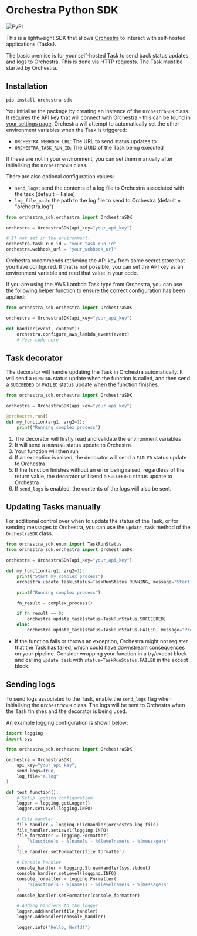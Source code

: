 # Orchestra Python SDK

![PyPI](https://img.shields.io/pypi/v/orchestra-sdk?label=pypi%20latest%20version)

This is a lightweight SDK that allows [Orchestra](https://www.getorchestra.io/) to interact with self-hosted applications (Tasks).

The basic premise is for your self-hosted Task to send back status updates and logs to Orchestra. This is done via HTTP requests. The Task must be started by Orchestra.

## Installation

```bash
pip install orchestra-sdk
```

You initialise the package by creating an instance of the `OrchestraSDK` class. It requires the API key that will connect with Orchestra - this can be found in [your settings page](https://app.getorchestra.io/settings). Orchestra will attempt to automatically set the other environment variables when the Task is triggered:

- `ORCHESTRA_WEBHOOK_URL`: The URL to send status updates to
- `ORCHESTRA_TASK_RUN_ID`: The UUID of the Task being executed

If these are not in your environment, you can set them manually after initialising the `OrchestraSDK` class.

There are also optional configuration values:

- `send_logs`: send the contents of a log file to Orchestra associated with the task (default = False)
- `log_file_path`: the path to the log file to send to Orchestra (default = "orchestra.log")

```python
from orchestra_sdk.orchestra import OrchestraSDK

orchestra = OrchestraSDK(api_key="your_api_key")

# If not set in the environment:
orchestra.task_run_id = "your_task_run_id"
orchestra.webhook_url = "your_webhook_url"
```

Orchestra recommends retrieving the API key from some secret store that you have configured. If that is not possible, you can set the API key as an environment variable and read that value in your code.

If you are using the AWS Lambda Task type from Orchestra, you can use the following helper function to ensure the correct configuration has been applied:

```python
from orchestra_sdk.orchestra import OrchestraSDK

orchestra = OrchestraSDK(api_key="your_api_key")

def handler(event, context):
    orchestra.configure_aws_lambda_event(event)
    # Your code here
```

## Task decorator

The decorator will handle updating the Task in Orchestra automatically. It will send a `RUNNING` status update when the function is called, and then send a `SUCCEEDED` or `FAILED` status update when the function finishes.

```python
from orchestra_sdk.orchestra import OrchestraSDK

orchestra = OrchestraSDK(api_key="your_api_key")

@orchestra.run()
def my_function(arg1, arg2=1):
    print("Running complex process")
```

1. The decorator will firstly read and validate the environment variables
1. It will send a `RUNNING` status update to Orchestra
1. Your function will then run
1. If an exception is raised, the decorator will send a `FAILED` status update to Orchestra
1. If the function finishes without an error being raised, regardless of the return value, the decorator will send a `SUCCEEDED` status update to Orchestra
1. If `send_logs` is enabled, the contents of the logs will also be sent.

## Updating Tasks manually

For additional control over when to update the status of the Task, or for sending messages to Orchestra, you can use the `update_task` method of the `OrchestraSDK` class.

```python
from orchestra_sdk.enum import TaskRunStatus
from orchestra_sdk.orchestra import OrchestraSDK

orchestra = OrchestraSDK(api_key="your_api_key")

def my_function(arg1, arg2=1):
    print("Start my complex process")
    orchestra.update_task(status=TaskRunStatus.RUNNING, message="Starting process.")

    print("Running complex process")

    fn_result = complex_process()

    if fn_result == 0:
        orchestra.update_task(status=TaskRunStatus.SUCCEEDED)
    else:
        orchestra.update_task(status=TaskRunStatus.FAILED, message="Process failed")
```

- If the function fails or throws an exception, Orchestra might not register that the Task has failed, which could have downstream consequences on your pipeline. Consider wrapping your function in a try/except block and calling `update_task` with `status=TaskRunStatus.FAILED` in the except block.

## Sending logs

To send logs associated to the Task, enable the `send_logs` flag when initialising the `OrchestraSDK` class. The logs will be sent to Orchestra when the Task finishes and the decorator is being used.

An example logging configuration is shown below:

```python
import logging
import sys

from orchestra_sdk.orchestra import OrchestraSDK

orchestra = OrchestraSDK(
    api_key="your_api_key",
    send_logs=True,
    log_file="a.log"
)

def test_function():
    # Setup logging configuration
    logger = logging.getLogger()
    logger.setLevel(logging.INFO)

    # File handler
    file_handler = logging.FileHandler(orchestra.log_file)
    file_handler.setLevel(logging.INFO)
    file_formatter = logging.Formatter(
        "%(asctime)s - %(name)s - %(levelname)s - %(message)s"
    )
    file_handler.setFormatter(file_formatter)

    # Console handler
    console_handler = logging.StreamHandler(sys.stdout)
    console_handler.setLevel(logging.INFO)
    console_formatter = logging.Formatter(
        "%(asctime)s - %(name)s - %(levelname)s - %(message)s"
    )
    console_handler.setFormatter(console_formatter)

    # Adding handlers to the logger
    logger.addHandler(file_handler)
    logger.addHandler(console_handler)

    logger.info("Hello, World!")
```

